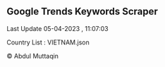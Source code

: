 

## Google Trends Keywords Scraper 
 
Last Update 05-04-2023 , 11:07:03

Country List :
VIETNAM.json



© Abdul Muttaqin 
